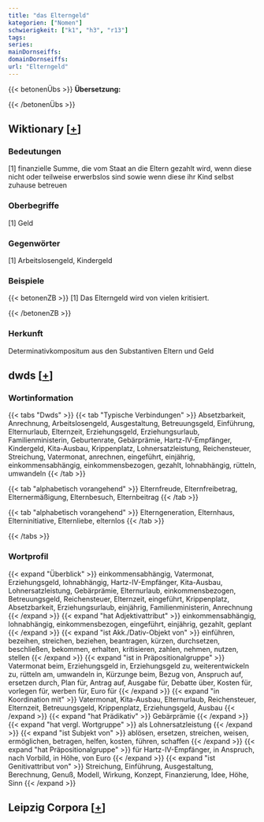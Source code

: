 ```yaml
---
title: "das Elterngeld"
kategorien: ["Nomen"]
schwierigkeit: ["k1", "h3", "r13"]
tags:
series:
mainDornseiffs:
domainDornseiffs:
url: "Elterngeld"
---
```


{{< betonenÜbs >}}
**Übersetzung:**  
  
{{< /betonenÜbs >}}

## Wiktionary [[+](https://de.wiktionary.org/wiki/Elterngeld)]

### Bedeutungen
[1] finanzielle Summe, die vom Staat an die Eltern gezahlt wird, wenn diese nicht oder teilweise erwerbslos sind sowie wenn diese ihr Kind selbst zuhause betreuen  

### Oberbegriffe
[1] Geld  

### Gegenwörter
[1] Arbeitslosengeld, Kindergeld  

### Beispiele
{{< betonenZB >}}
[1] Das Elterngeld wird von vielen kritisiert.  

{{< /betonenZB >}}
### Herkunft
Determinativkompositum aus den Substantiven Eltern und Geld  



## dwds [[+](https://www.dwds.de/wb/Elterngeld)]

### Wortinformation
{{< tabs "Dwds" >}}
{{< tab "Typische Verbindungen" >}}
Absetzbarkeit, Anrechnung, Arbeitslosengeld, Ausgestaltung, Betreuungsgeld, Einführung, Elternurlaub, Elternzeit, Erziehungsgeld, Erziehungsurlaub, Familienministerin, Geburtenrate, Gebärprämie, Hartz-IV-Empfänger, Kindergeld, Kita-Ausbau, Krippenplatz, Lohnersatzleistung, Reichensteuer, Streichung, Vatermonat, anrechnen, eingeführt, einjährig, einkommensabhängig, einkommensbezogen, gezahlt, lohnabhängig, rütteln, umwandeln
{{< /tab >}}

{{< tab "alphabetisch vorangehend" >}}
Elternfreude, Elternfreibetrag, Elternermäßigung, Elternbesuch, Elternbeitrag
{{< /tab >}}

{{< tab "alphabetisch vorangehend" >}}
Elterngeneration, Elternhaus, Elterninitiative, Elternliebe, elternlos
{{< /tab >}}

{{< /tabs >}}

### Wortprofil
{{< expand "Überblick" >}} einkommensabhängig, Vatermonat, Erziehungsgeld, lohnabhängig, Hartz-IV-Empfänger, Kita-Ausbau, Lohnersatzleistung, Gebärprämie, Elternurlaub, einkommensbezogen, Betreuungsgeld, Reichensteuer, Elternzeit, eingeführt, Krippenplatz, Absetzbarkeit, Erziehungsurlaub, einjährig, Familienministerin, Anrechnung {{< /expand >}}
{{< expand "hat Adjektivattribut" >}} einkommensabhängig, lohnabhängig, einkommensbezogen, eingeführt, einjährig, gezahlt, geplant {{< /expand >}}
{{< expand "ist Akk./Dativ-Objekt von" >}} einführen, bezeihen, streichen, beziehen, beantragen, kürzen, durchsetzen, beschließen, bekommen, erhalten, kritisieren, zahlen, nehmen, nutzen, stellen {{< /expand >}}
{{< expand "ist in Präpositionalgruppe" >}} Vatermonat beim, Erziehungsgeld in, Erziehungsgeld zu, weiterentwickeln zu, rütteln am, umwandeln in, Kürzunge beim, Bezug von, Anspruch auf, ersetzen durch, Plan für, Antrag auf, Ausgabe für, Debatte über, Kosten für, vorlegen für, werben für, Euro für {{< /expand >}}
{{< expand "in Koordination mit" >}} Vatermonat, Kita-Ausbau, Elternurlaub, Reichensteuer, Elternzeit, Betreuungsgeld, Krippenplatz, Erziehungsgeld, Ausbau {{< /expand >}}
{{< expand "hat Prädikativ" >}} Gebärprämie {{< /expand >}}
{{< expand "hat vergl. Wortgruppe" >}} als Lohnersatzleistung {{< /expand >}}
{{< expand "ist Subjekt von" >}} ablösen, ersetzen, streichen, weisen, ermöglichen, betragen, helfen, kosten, führen, schaffen {{< /expand >}}
{{< expand "hat Präpositionalgruppe" >}} für Hartz-IV-Empfänger, in Anspruch, nach Vorbild, in Höhe, von Euro {{< /expand >}}
{{< expand "ist Genitivattribut von" >}} Streichung, Einführung, Ausgestaltung, Berechnung, Genuß, Modell, Wirkung, Konzept, Finanzierung, Idee, Höhe, Sinn {{< /expand >}}

## Leipzig Corpora [[+](https://corpora.uni-leipzig.de/en/res?word=Elterngeld&corpusId=deu_newscrawl-public_2018)]


